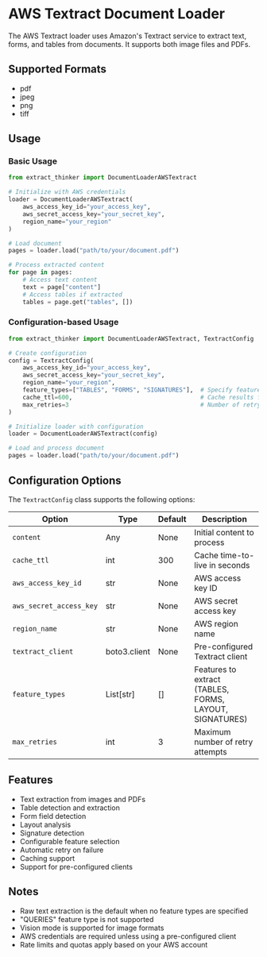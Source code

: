 # AWS Textract Document Loader

The AWS Textract loader uses Amazon's Textract service to extract text, forms, and tables from documents. It supports both image files and PDFs.

## Supported Formats

- pdf
- jpeg
- png
- tiff

## Usage

### Basic Usage

```python
from extract_thinker import DocumentLoaderAWSTextract

# Initialize with AWS credentials
loader = DocumentLoaderAWSTextract(
    aws_access_key_id="your_access_key",
    aws_secret_access_key="your_secret_key",
    region_name="your_region"
)

# Load document
pages = loader.load("path/to/your/document.pdf")

# Process extracted content
for page in pages:
    # Access text content
    text = page["content"]
    # Access tables if extracted
    tables = page.get("tables", [])
```

### Configuration-based Usage

```python
from extract_thinker import DocumentLoaderAWSTextract, TextractConfig

# Create configuration
config = TextractConfig(
    aws_access_key_id="your_access_key",
    aws_secret_access_key="your_secret_key",
    region_name="your_region",
    feature_types=["TABLES", "FORMS", "SIGNATURES"],  # Specify features to extract
    cache_ttl=600,                                    # Cache results for 10 minutes
    max_retries=3                                     # Number of retry attempts
)

# Initialize loader with configuration
loader = DocumentLoaderAWSTextract(config)

# Load and process document
pages = loader.load("path/to/your/document.pdf")
```

## Configuration Options

The `TextractConfig` class supports the following options:

| Option | Type | Default | Description |
|--------|------|---------|-------------|
| `content` | Any | None | Initial content to process |
| `cache_ttl` | int | 300 | Cache time-to-live in seconds |
| `aws_access_key_id` | str | None | AWS access key ID |
| `aws_secret_access_key` | str | None | AWS secret access key |
| `region_name` | str | None | AWS region name |
| `textract_client` | boto3.client | None | Pre-configured Textract client |
| `feature_types` | List[str] | [] | Features to extract (TABLES, FORMS, LAYOUT, SIGNATURES) |
| `max_retries` | int | 3 | Maximum number of retry attempts |

## Features

- Text extraction from images and PDFs
- Table detection and extraction
- Form field detection
- Layout analysis
- Signature detection
- Configurable feature selection
- Automatic retry on failure
- Caching support
- Support for pre-configured clients

## Notes

- Raw text extraction is the default when no feature types are specified
- "QUERIES" feature type is not supported
- Vision mode is supported for image formats
- AWS credentials are required unless using a pre-configured client
- Rate limits and quotas apply based on your AWS account 